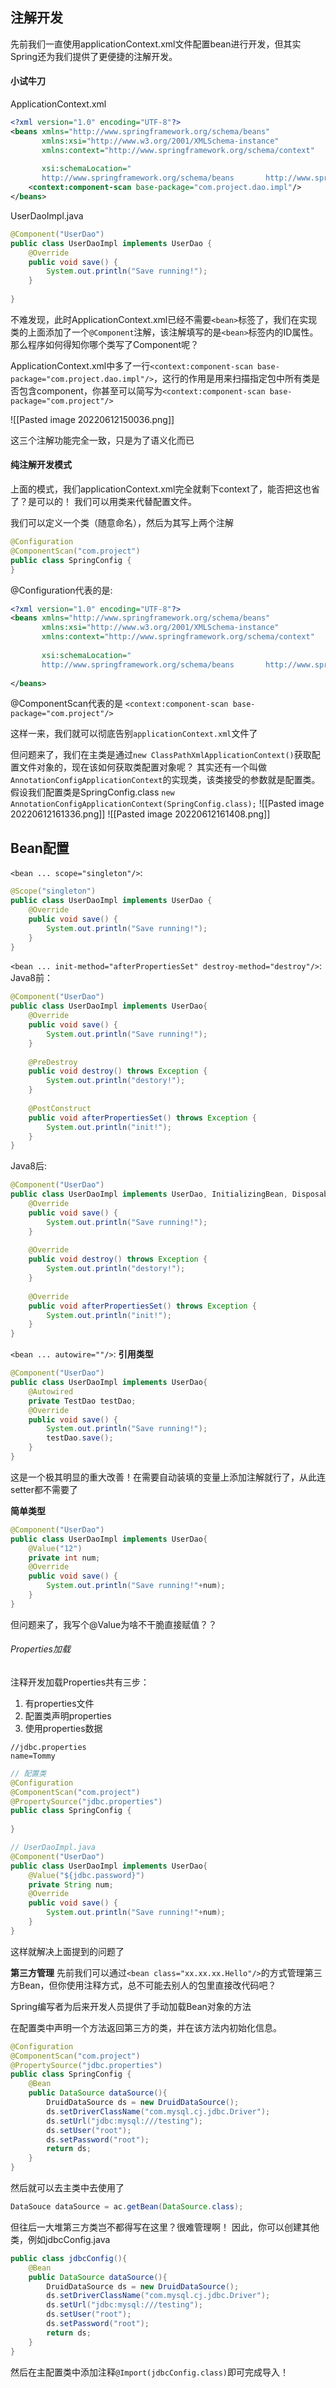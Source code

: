 ## 注解开发
先前我们一直使用applicationContext.xml文件配置bean进行开发，但其实Spring还为我们提供了更便捷的注解开发。

#### 小试牛刀
ApplicationContext.xml
```xml
<?xml version="1.0" encoding="UTF-8"?>  
<beans xmlns="http://www.springframework.org/schema/beans"  
       xmlns:xsi="http://www.w3.org/2001/XMLSchema-instance"  
       xmlns:context="http://www.springframework.org/schema/context"  
  
       xsi:schemaLocation="  
       http://www.springframework.org/schema/beans       http://www.springframework.org/schema/beans/spring-beans.xsd       http://www.springframework.org/schema/context       http://www.springframework.org/schema/context/spring-context.xsd">  
    <context:component-scan base-package="com.project.dao.impl"/>  
</beans>
```

UserDaoImpl.java
```java
@Component("UserDao")  
public class UserDaoImpl implements UserDao {  
    @Override  
    public void save() {  
        System.out.println("Save running!");  
    }  
  
}
```

不难发现，此时ApplicationContext.xml已经不需要`<bean>`标签了，我们在实现类的上面添加了一个`@Component`注解，该注解填写的是`<bean>`标签内的ID属性。那么程序如何得知你哪个类写了Component呢？

ApplicationContext.xml中多了一行`<context:component-scan base-package="com.project.dao.impl"/>`，这行的作用是用来扫描指定包中所有类是否包含component，你甚至可以简写为`<context:component-scan base-package="com.project"/>`

![[Pasted image 20220612150036.png]]

这三个注解功能完全一致，只是为了语义化而已

#### 纯注解开发模式
上面的模式，我们applicationContext.xml完全就剩下context了，能否把这也省了？是可以的！
我们可以用类来代替配置文件。

我们可以定义一个类（随意命名），然后为其写上两个注解
```java
@Configuration  
@ComponentScan("com.project")  
public class SpringConfig {  
}
```

@Configuration代表的是:
```xml
<?xml version="1.0" encoding="UTF-8"?>  
<beans xmlns="http://www.springframework.org/schema/beans"  
       xmlns:xsi="http://www.w3.org/2001/XMLSchema-instance"  
       xmlns:context="http://www.springframework.org/schema/context"  
  
       xsi:schemaLocation="  
       http://www.springframework.org/schema/beans       http://www.springframework.org/schema/beans/spring-beans.xsd       http://www.springframework.org/schema/context       http://www.springframework.org/schema/context/spring-context.xsd">  
  
</beans>
```

@ComponentScan代表的是
`<context:component-scan base-package="com.project"/>`

这样一来，我们就可以彻底告别`applicationContext.xml`文件了

但问题来了，我们在主类是通过`new ClassPathXmlApplicationContext()`获取配置文件对象的，现在该如何获取类配置对象呢？
其实还有一个叫做`AnnotationConfigApplicationContext`的实现类，该类接受的参数就是配置类。假设我们配置类是SpringConfig.class
`new AnnotationConfigApplicationContext(SpringConfig.class);`
![[Pasted image 20220612161336.png]]
![[Pasted image 20220612161408.png]]

## Bean配置
`<bean ... scope="singleton"/>`:
```java
@Scope("singleton")  
public class UserDaoImpl implements UserDao {  
    @Override  
    public void save() {  
        System.out.println("Save running!");  
    }  
}
```

`<bean ... init-method="afterPropertiesSet" destroy-method="destroy"/>`:
Java8前：
```java
@Component("UserDao")  
public class UserDaoImpl implements UserDao{  
    @Override  
    public void save() {  
        System.out.println("Save running!");  
    }  
  
    @PreDestroy  
    public void destroy() throws Exception {  
        System.out.println("destory!");  
    }  
  
    @PostConstruct  
    public void afterPropertiesSet() throws Exception {  
        System.out.println("init!");  
    }  
}
```

Java8后:
```java
@Component("UserDao")  
public class UserDaoImpl implements UserDao, InitializingBean, DisposableBean {  
    @Override  
    public void save() {  
        System.out.println("Save running!");  
    }  
  
    @Override  
    public void destroy() throws Exception {  
        System.out.println("destory!");  
    }  
  
    @Override  
    public void afterPropertiesSet() throws Exception {  
        System.out.println("init!");  
    }  
}
```

`<bean ... autowire=""/>`:
**引用类型**
```java
@Component("UserDao")  
public class UserDaoImpl implements UserDao{  
    @Autowired  
    private TestDao testDao;  
    @Override  
    public void save() {  
        System.out.println("Save running!");  
        testDao.save();  
    }  
}
```
这是一个极其明显的重大改善！在需要自动装填的变量上添加注解就行了，从此连setter都不需要了

**简单类型**
```java
@Component("UserDao")  
public class UserDaoImpl implements UserDao{  
    @Value("12")  
    private int num;  
    @Override  
    public void save() {  
        System.out.println("Save running!"+num);  
    }  
}
```
但问题来了，我写个@Value为啥不干脆直接赋值？？

###### Properties加载
注释开发加载Properties共有三步：
1. 有properties文件
2. 配置类声明properties
3. 使用properties数据
```properties
//jdbc.properties
name=Tommy
```

```java
// 配置类
@Configuration  
@ComponentScan("com.project")  
@PropertySource("jdbc.properties")  
public class SpringConfig {  
  
}
```

```java
// UserDaoImpl.java
@Component("UserDao")  
public class UserDaoImpl implements UserDao{  
    @Value("${jdbc.password}")  
    private String num;  
    @Override  
    public void save() {  
        System.out.println("Save running!"+num);  
    }  
}
```
这样就解决上面提到的问题了

**第三方管理**
先前我们可以通过`<bean class="xx.xx.xx.Hello"/>`的方式管理第三方Bean，但你使用注释方式，总不可能去别人的包里直接改代码吧？

Spring编写者为后来开发人员提供了手动加载Bean对象的方法

在配置类中声明一个方法返回第三方的类，并在该方法内初始化信息。
```java
@Configuration  
@ComponentScan("com.project")  
@PropertySource("jdbc.properties")  
public class SpringConfig {  
    @Bean  
    public DataSource dataSource(){  
        DruidDataSource ds = new DruidDataSource();  
        ds.setDriverClassName("com.mysql.cj.jdbc.Driver");  
        ds.setUrl("jdbc:mysql:///testing");  
        ds.setUser("root");  
        ds.setPassword("root");  
        return ds;  
    }  
}
```

然后就可以去主类中去使用了
```java
DataSouce dataSource = ac.getBean(DataSource.class);
```

但往后一大堆第三方类岂不都得写在这里？很难管理啊！
因此，你可以创建其他类，例如jdbcConfig.java
```java
public class jdbcConfig(){
	@Bean  
    public DataSource dataSource(){  
        DruidDataSource ds = new DruidDataSource();  
        ds.setDriverClassName("com.mysql.cj.jdbc.Driver");  
        ds.setUrl("jdbc:mysql:///testing");  
        ds.setUser("root");  
        ds.setPassword("root");  
        return ds;  
    }  
}
```
然后在主配置类中添加注释`@Import(jdbcConfig.class)`即可完成导入！